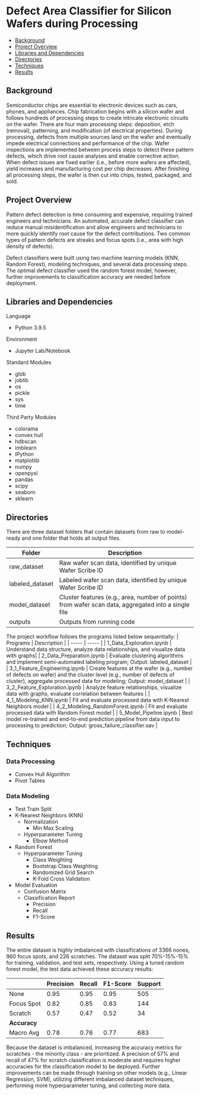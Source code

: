 # Defect Area Classifier for Silicon Wafers during Processing


* [Background](#background)
* [Project Overview](#project-overview)
* [Libraries and Dependencies](#libraries-and-dependencies)
* [Directories](#directories)
* [Techniques](#techniques)
* [Results](#results)

## Background
Semiconductor chips are essential to electronic devices such as cars, phones, and appliances. Chip fabrication begins with a silicon wafer and follows hundreds of processing steps to create intricate electronic circuits on the wafer. There are four main processing steps: deposition, etch (removal), patterning, and modification (of electrical properties). During processing, defects from multiple sources land on the wafer and eventually impede electrical connections and performance of the chip. Wafer inspections are implemented between process steps to detect these pattern defects, which drive root cause analyses and enable corrective action. When defect issues are fixed earlier (i.e., before more wafers are affected), yield increases and manufacturing cost per chip decreases. After finishing all processing steps, the wafer is then cut into chips, tested, packaged, and sold.

## Project Overview
Pattern defect detection is time consuming and expensive, requiring trained engineers and technicians. An automated, accurate defect classifier can reduce manual misidentification and allow engineers and technicians to more quickly identify root cause for the defect contributions. Two common types of pattern defects are streaks and focus spots (i.e., area with high density of defects).

Defect classifiers were built using two machine learning models (KNN, Random Forest), modeling techniques, and several data processing steps. The optimal defect classifier used the random forest model; however, further improvements to classification accuracy are needed before deployment.

## Libraries and Dependencies

Language
- Python 3.9.5

Environment
- Jupyter Lab/Notebook

Standard Modules
- glob
- joblib
- os
- pickle
- sys
- time

Third Party Modules
- colorama
- convex hull
- hdbscan
- imblearn
- IPython
- matplotlib
- numpy
- openpyxl
- pandas
- scipy
- seaborn
- sklearn

## Directories
There are three dataset folders that contain datasets from raw to model-ready and one folder that holds all output files. 

| Folder | Description |
| ----- | ----- |
| raw_dataset | Raw wafer scan data, identified by unique Wafer Scribe ID |
| labeled_dataset | Labeled wafer scan data, identified by unique Wafer Scribe ID |
| model_dataset | Cluster features (e.g., area, number of points) from wafer scan data, aggregated into a single file |
| outputs | Outputs from running code |

The project workflow follows the programs listed below sequentially:
| Programs | Description |
| ----- | ----- |
| 1_Data_Exploration.ipynb | Understand data structure, analyze data relationships, and visualize data with graphs|
| 2_Data_Preparation.ipynb | Evaluate clustering algorithms and implement semi-automated labeling program; Output: labeled_dataset |
| 3_1_Feature_Engineering.ipynb | Create features at the wafer (e.g., number of defects on wafer) and the cluster level (e.g., number of defects of cluster), aggregate processed data for modeling; Output: model_dataset |
| 3_2_Feature_Exploration.ipynb | Analyze feature relationships, visualize data with graphs, evaluate correlation between features |
| 4_1_Modeling_KNN.ipynb | Fit and evaluate processed data with K-Nearest Neighbors model |
| 4_2_Modeling_RandomForest.ipynb | Fit and evaluate processed data with Random Forest model |
| 5_Model_Pipeline.ipynb | Best model re-trained and end-to-end prediction pipeline from data input to processing to prediction; Output: gross_failure_classifier.sav |


## Techniques
### Data Processing
- Convex Hull Algorithm
- Pivot Tables

### Data Modeling
- Test Train Split
- K-Nearest Neighbors (KNN)
    - Normalization
        - Min Max Scaling
    - Hyperparameter Tuning
        - Elbow Method
- Random Forest
    - Hyperparameter Tuning
        - Class Weighting
        - Bootstrap Class Weighting
        - Randomized Grid Search
        - K-Fold Cross Validation
- Model Evaluation
    - Confusion Matrix
    - Classification Report
        - Precision
        - Recall
        - F1-Score

## Results
The entire dataset is highly imbalanced with classifications of 3366 nones, 960 focus spots, and 226 scratches. The dataset was split 70%-15%-15% for training, validation, and test sets, respectively. Using a tuned random forest model, the test data achieved these accuracy results:

|       | Precision | Recall | F1-Score | Support |
| ----- | ----- | ----- | ----- | ----- |
| None | 0.95 | 0.95 | 0.95 | 505 |
| Focus Spot | 0.82 | 0.85 | 0.83 | 144 |
| Scratch | 0.57 | 0.47 | 0.52 | 34 |
| **Accuracy** | | | | |
| Macro Avg| 0.78 | 0.76 | 0.77 | 683 |

Because the dataset is imbalanced, increasing the accuracy metrics for scratches - the minority class - are prioritized. A precision of 57% and recall of 47% for scratch classification is moderate and requires higher accuracies for the classification model to be deployed. Further improvements can be made through training on other models (e.g., Linear Regression, SVM), utilizing different imbalanced dataset techniques, performing more hyperparameter tuning, and collecting more data.